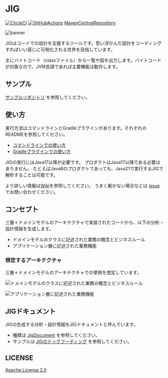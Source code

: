 # JIG

[![CircleCI](https://circleci.com/gh/dddjava/jig/tree/main.svg?style=svg)](https://circleci.com/gh/dddjava/jig)
[![GitHubActions](https://github.com/dddjava/jig/actions/workflows/build-main.yml/badge.svg)](https://github.com/dddjava/jig/actions/workflows/build-main.yml)
[MavenCentralRepository](https://central.sonatype.com/artifact/org.dddjava.jig/jig-core)

![banner](./docs/banner.png)

JIGはコードでの設計を支援するツールです。思い浮かんだ設計をコーディングすればいい感じに可視化される世界を目指しています。

主にバイトコード（classファイル）から一覧や図を出力します。バイトコードが対象なので、JVM言語であれば主要機能は動作します。

## サンプル
[サンプルリポジトリ](https://github.com/dddjava/jig-sample) を参照してください。

## 使い方

実行方法はコマンドラインとGradleプラグインがあります。それぞれのREADMEを参照してください。

- [コマンドラインでの使い方](./jig-cli)
- [Gradleプラグインでの使い方](./jig-gradle-plugin)

JIGの実行にはJava17以降が必要です。
プロダクトはJava17以降である必要はありません。
たとえばJava8のプロダクトであっても、Java21で実行するJIGで解析することは可能です。

より詳しい情報は[Wiki](https://github.com/dddjava/jig/wiki)を参照してください。
うまく動かない場合などは [issue](https://github.com/dddjava/jig/issues/new/choose) でお問い合わせください。

## コンセプト

三層＋ドメインモデルのアーキテクチャで実装されたコードから、以下の分析・設計情報を生成します。

- ドメインモデルのクラスに記述された業務の概念とビジネスルール
- アプリケーション層に記述された業務機能

### 想定するアーキテクチャ

三層＋ドメインモデルのアーキテクチャでの使用を想定しています。

![ドメインモデルのクラスに記述された業務の概念とビジネスルール](./docs/overview.png)

![アプリケーション層に記述された業務機能](./docs/architecture.png)

## JIGドキュメント

JIGの生成する分析・設計情報をJIGドキュメントと呼んでいます。

- 種類は [JigDocument](./jig-core/src/main/java/org/dddjava/jig/domain/model/documents/documentformat/JigDocument.java) を参照してください。
- サンプルは [JIGのドッグフーディング](https://dddjava.github.io/jig/) を参照してください。

## LICENSE

[Apache License 2.0](LICENSE)
